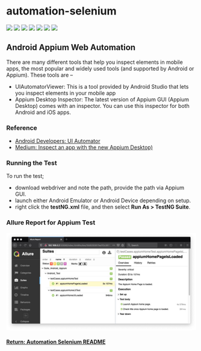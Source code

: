 # automation-selenium

[<img src="https://img.shields.io/badge/-Selenium-brightgreen">](https://www.selenium.dev/) [<img src="https://img.shields.io/badge/-Maven-orangered">](hhttps://maven.apache.org/) [<img src="https://img.shields.io/badge/-Eclipse_IDE-orange">](https://www.eclipse.org/) [<img src="https://img.shields.io/badge/-Java-darkred">](https://www.java.com/en/) [<img src="https://img.shields.io/badge/-TestNG-sandybrown">](https://testng.org/doc/index.html) [<img src="https://img.shields.io/badge/-Appium-blue">](https://appium.io/) [<img src="https://img.shields.io/badge/-Android-red">](https://www.android.com/intl/en_uk/)

## Android Appium Web Automation
There are many different tools that help you inspect elements in mobile apps, the most popular and widely used tools (and supported by Android or Appium). These tools are –
- UIAutomatorViewer: This is a tool provided by Android Studio that lets you inspect elements in your mobile app
- Appium Desktop Inspector: The latest version of Appium GUI (Appium Desktop) comes with an inspector. You can use this inspector for both Android and iOS apps.

### Reference
- [Android Developers: UI Automator](https://developer.android.com/training/testing/ui-automator)
- [Medium: Inspect an app with the new Appium Desktop)](https://medium.com/@eliasnogueira/inspect-an-app-with-the-new-appium-desktop-8ce4dc9aa95c)

### Running the Test
To run the test;
- download webdriver and note the path, provide the path via Appium GUI.
- launch either Android Emulator or Android Device depending on setup.
- right click the __testNG.xml__ file, and then select __Run As > TestNG Suite__.

### Allure Report for Appium Test
<img src="appiumAllureReport.jpg">

#### [Return: Automation Selenium README](../README.md)